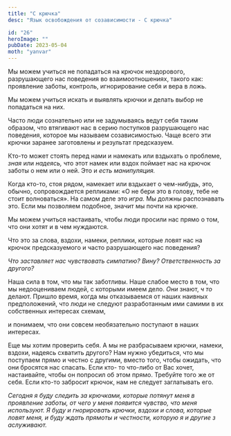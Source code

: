 ```yaml
---
title: "С крючка"
desc: "Язык освобождения от созависимости - С крючка"

id: "26"
heroImage: ""
pubDate: 2023-05-04
moth: "yanvar"
---
```


Мы можем учиться не попадаться на крючок нездорового, разрушающего нас
поведения во взаимоотношениях, такого как: проявление заботы, контроль,
игнорирование себя и вера в ложь.

Мы можем учиться искать и выявлять крючки и делать выбор не попадаться на них.

Часто люди сознательно или не задумываясь ведут себя таким образом, что
втягивают нас в серию поступков разрушающего нас поведения, которое мы
называем созависимостью. Чаще всего эти крючки заранее заготовлены и результат
предсказуем.

Кто-то может стоять перед нами и намекать или вздыхать о проблеме, _зная_ или
_надеясь,_ что этот намек или вздох поймает нас на крючок заботы о нем или о
ней. Это и _есть_ _манипуляция._

Когда кто-то, стоя рядом, намекает или вздыхает о чем-нибудь, это, обычно,
сопровождается репликами: «О не бери это в голову, тебе не стоит волноваться».
На самом деле это _игра._ Мы должны распознавать это. Если мы позволяем
подобное, значит мы почти на крючке.

Мы можем учиться настаивать, чтобы люди просили нас прямо о том, что они хотят
и в чем нуждаются.

Что это за слова, вздохи, намеки, реплики, которые ловят нас на крючок
предсказуемого и часто разрушающего нас поведения?

_Что заставляет нас чувствовать симпатию? Вину? Ответственность за другого?_

Наша сила в том, что мы так заботливы. Наше слабое место в том, что мы
недооцениваем людей, с которыми имеем дело. _Они_ знают, _ч_ _то_ делают.
Пришло время, когда мы отказываемся от наших наивных предположений, что люди
не следуют разработанным ими самими в их собственных интересах схемам,

и понимаем, что они совсем необязательно поступают в наших интересах.

Еще мы хотим проверить себя. А мы не разбрасываем крючки, намеки, вздохи,
надеясь схватить другого? Нам нужно убедиться, что мы поступаем прямо и честно
с другими, вместо того, чтобы ожидать, что они бросятся нас спасать. Если кто-
то что-либо от Вас хочет, настаивайте, чтобы он попросил об этом прямо.
Требуйте того же от себя. Если кто-то забросит крючок, нам не следует
заглатывать его.

_Сегодня_ _я_ _буду_ _следить_ _за_ _крючками,_ _которые_ _потянут_ _меня_ _в_
_проявление_ _заботы,_ _от_ _чего_ _у_ _меня_ _появится_ _чувство,_ _что_
_меня_ _используют._ _Я_ _буду_ _и_ _гнорировать_ _крючки,_ _вздохи_ _и_
_слова,_ _которые_ _ловят_ _меня,_ _и_ _буду_ _ждать_ _прямоты_ _и_
_честности,_ _которую_ _я_ _и_ _другие_ _з_ _аслуживают._
